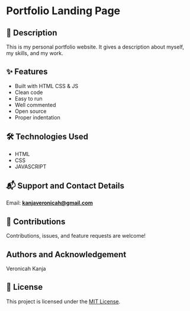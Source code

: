 # Portfolio Landing Page

## 📖 Description
This is my personal portfolio website. It gives a description about myself, my skills, and my work.

## ✨ Features
- Built with HTML  CSS  & JS
- Clean code  
- Easy to run  
- Well commented  
- Open source  
- Proper indentation  

## 🛠️ Technologies Used
- HTML  
- CSS  
- JAVASCRIPT

## 📬 Support and Contact Details
Email: **kanjaveronicah@gmail.com**  

## 🤝 Contributions
Contributions, issues, and feature requests are welcome!  

## Authors and Acknowledgement
Veronicah Kanja

## 📜 License
This project is licensed under the [MIT License](./LICENSE).
